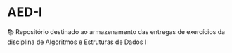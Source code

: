# AED-I
📚 Repositório destinado ao armazenamento das entregas de exercícios da disciplina de Algoritmos e Estruturas de Dados I
